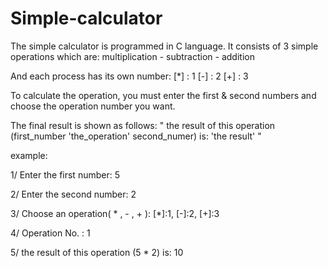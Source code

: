 # Simple-calculator

The simple calculator is programmed in C language.
It consists of 3 simple operations which are: multiplication - subtraction - addition

And each process has its own number:
[*] : 1
[-] : 2
[+] : 3

To calculate the operation, you must enter the first & second numbers and choose the operation number you want.

The final result is shown as follows: " the result of this operation (first_number 'the_operation' second_numer) is: 'the result' "

example:

1/ Enter the first number: 5

2/ Enter the second number: 2

3/ Choose an operation( * , - , + ):  [*]:1, [-]:2, [+]:3

4/ Operation No. : 1

5/ the result of this operation (5 * 2) is: 10


